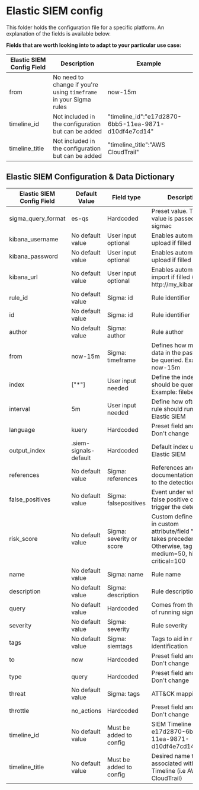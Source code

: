 # Elastic SIEM config

This folder holds the configuration file for a specific platform. An explanation of the fields is available below. 

**Fields that are worth looking into to adapt to your particular use case:**

| Elastic SIEM Config Field | Description                                                       | Example                                               | 
|---------------------------|-------------------------------------------------------------------|-------------------------------------------------------|
| from                      | No need to change if you're using `timeframe` in your Sigma rules | now-15m                                               |
| timeline_id               | Not included in the configuration but can be added                | "timeline_id":"e17d2870-6bb5-11ea-9871-d10df4e7cd14"  |
| timeline_title            | Not included in the configuration but can be added                | "timeline_title":"AWS CloudTrail"                     |


## Elastic SIEM Configuration & Data Dictionary 

| Elastic SIEM Config Field  | Default Value         | Field type               | Description                                                                                                                           |
|----------------------------|-----------------------|--------------------------|---------------------------------------------------------------------------------------------------------------------------------------|
| sigma_query_format         | es-qs                 | Hardcoded                | Preset value. This value is passed to sigmac                                                                                          |
| kibana_username            | No default value      | User input optional      | Enables automatic rule upload if filled                                                                                               |
| kibana_password            | No default value      | User input optional      | Enables automatic rule upload if filled                                                                                               |
| kibana_url                 | No default value      | User input optional      | Enables automatic rule import if filled (i.e http://my_kibana:5601)                                                                   |
| rule_id                    | No default value      | Sigma: id                | Rule identifier                                                                                                                       |
| id                         | No default value      | Sigma: id                | Rule identifier                                                                                                                       |
| author                     | No default value      | Sigma: author            | Rule author                                                                                                                           |
| from                       | now-15m               | Sigma: timeframe         | Defines how much data in the past should be queried. Example: now-15m                                                                 |
| index                      | ["*"]                 | User input needed        | Define the indexes that should be queried. Example: filebeat-*                                                                        |
| interval                   | 5m                    | User input needed        | Define how often the rule should run in Elastic SIEM                                                                                  |
| language                   | kuery                 | Hardcoded                | Preset field and value. Don't change                                                                                                  |
| output_index               | .siem-signals-default | Hardcoded                | Default index used by Elastic SIEM                                                                                                    |
| references                 | No default value      | Sigma: references        | References and documentation related to the detection                                                                                 |
| false_positives            | No default value      | Sigma: falsepositives    | Event under which a false positive can trigger the detection                                                                          |
| risk_score                 | No default value      | Sigma: severity or score | Custom defined value in custom attribute/field "score" takes precedence. Otherwise, tag low=25, medium=50, high=75, critical=100      |
| name                       | No default value      | Sigma: name              | Rule name                                                                                                                             |
| description                | No default value      | Sigma: description       | Rule description                                                                                                                      |
| query                      | No default value      | Hardcoded                | Comes from the result of running sigmac                                                                                               |
| severity                   | No default value      | Sigma: severity          | Rule severity                                                                                                                         |
| tags                       | No default value      | Sigma: siemtags          | Tags to aid in rule identification                                                                                                    |
| to                         | now                   | Hardcoded                | Preset field and value. Don't change                                                                                                  |
| type                       | query                 | Hardcoded                | Preset field and value. Don't change                                                                                                  |
| threat                     | No default value      | Sigma: tags              | ATT&CK mapping                                                                                                                        |
| throttle                   | no_actions            | Hardcoded                | Preset field and value. Don't change                                                                                                  |
| timeline_id                | No default value      | Must be added to config  | SIEM Timeline ID (i.e e17d2870-6bb5-11ea-9871-d10df4e7cd14)                                                                           |
| timeline_title             | No default value      | Must be added to config  | Desired name to be associated with the Timeline (i.e AWS CloudTrail)                                                                  |
